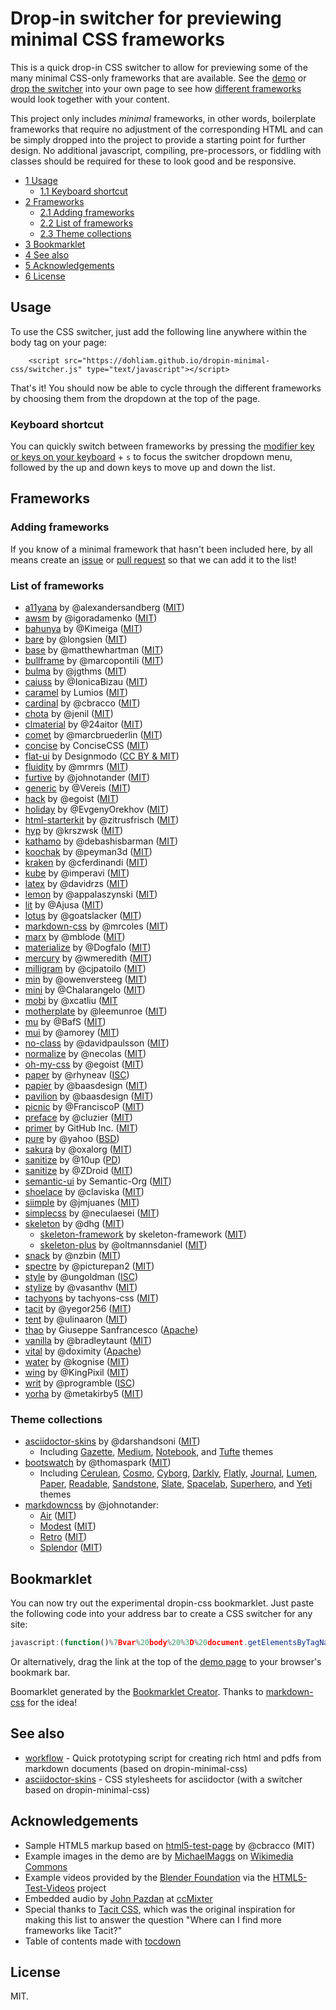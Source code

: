 # Drop-in switcher for previewing minimal CSS frameworks

This is a quick drop-in CSS switcher to allow for previewing some of the many minimal CSS-only frameworks that are available. See the [demo](https://dohliam.github.io/dropin-minimal-css) or [drop the switcher](#usage) into your own page to see how [different frameworks](#list-of-frameworks) would look together with your content.

This project only includes _minimal_ frameworks, in other words, boilerplate frameworks that require no adjustment of the corresponding HTML and can be simply dropped into the project to provide a starting point for further design. No additional javascript, compiling, pre-processors, or fiddling with classes should be required for these to look good and be responsive.

* [1 Usage](#usage)
  * [1.1 Keyboard shortcut](#keyboard-shortcut)
* [2 Frameworks](#frameworks)
  * [2.1 Adding frameworks](#adding-frameworks)
  * [2.2 List of frameworks](#list-of-frameworks)
  * [2.3 Theme collections](#theme-collections)
* [3 Bookmarklet](#bookmarklet)
* [4 See also](#see-also)
* [5 Acknowledgements](#acknowledgements)
* [6 License](#license)

## Usage

To use the CSS switcher, just add the following line anywhere within the body tag on your page:

        <script src="https://dohliam.github.io/dropin-minimal-css/switcher.js" type="text/javascript"></script>

That's it! You should now be able to cycle through the different frameworks by choosing them from the dropdown at the top of the page.

### Keyboard shortcut

You can quickly switch between frameworks by pressing the [modifier key or keys on your keyboard](https://github.com/dohliam/xsampa#access-keys) + `s` to focus the switcher dropdown menu, followed by the up and down keys to move up and down the list.

## Frameworks

### Adding frameworks

If you know of a minimal framework that hasn't been included here, by all means create an [issue](https://github.com/dohliam/dropin-minimal-css/issues) or [pull request](https://github.com/dohliam/dropin-minimal-css/pulls) so that we can add it to the list!

### List of frameworks

* [a11yana](https://github.com/alexandersandberg/a11yana) by @alexandersandberg ([MIT](https://github.com/alexandersandberg/a11yana/blob/master/LICENSE.md))
* [awsm](https://github.com/igoradamenko/awsm.css) by @igoradamenko ([MIT](https://github.com/igoradamenko/awsm.css/blob/master/LICENSE.md))
* [bahunya](https://github.com/Kimeiga/bahunya) by @Kimeiga ([MIT](https://github.com/Kimeiga/bahunya/blob/master/LICENSE))
* [bare](https://github.com/longsien/BareCSS) by @longsien ([MIT](https://github.com/longsien/BareCSS/blob/master/LICENSE))
* [base](https://github.com/matthewhartman/base) by @matthewhartman ([MIT](https://github.com/matthewhartman/base#license))
* [bullframe](https://github.com/marcopontili/bullframe.css) by @marcopontili ([MIT](http://opensource.org/licenses/MIT))
* [bulma](https://github.com/jgthms/bulma) by @jgthms ([MIT](https://github.com/jgthms/bulma/blob/master/LICENSE))
* [caiuss](https://github.com/IonicaBizau/CaiuSS) by @IonicaBizau ([MIT](http://showalicense.com/?fullname=Ionic%C4%83%20Biz%C4%83u%20%3Cbizauionica%40gmail.com%3E%20(http%3A%2F%2Fionicabizau.net)&year=2015#license-mit))
* [caramel](https://github.com/lumios/caramel) by Lumios ([MIT](https://github.com/lumios/caramel/blob/master/LICENSE))
* [cardinal](https://github.com/cardinalcss/cardinalcss) by @cbracco ([MIT](https://github.com/cardinalcss/cardinalcss/blob/master/LICENSE.md))
* [chota](https://github.com/jenil/chota) by @jenil ([MIT](https://github.com/jenil/chota/blob/master/LICENSE))
* [clmaterial](https://github.com/24aitor/CLMaterial) by @24aitor ([MIT](https://github.com/24aitor/CLMaterial/blob/master/LICENSE))
* [comet](https://github.com/marcbruederlin/comet) by @marcbruederlin ([MIT](https://github.com/marcbruederlin/comet/blob/master/LICENSE))
* [concise](https://github.com/ConciseCSS/concise.css) by ConciseCSS ([MIT](https://github.com/ConciseCSS/concise.css/blob/master/LICENSE))
* [flat-ui](https://github.com/designmodo/Flat-UI) by Designmodo ([CC BY & MIT](https://github.com/designmodo/Flat-UI#copyright-and-license))
* [fluidity](https://github.com/mrmrs/fluidity) by @mrmrs ([MIT](https://github.com/mrmrs/fluidity/blob/master/README.md))
* [furtive](https://github.com/johnotander/furtive) by @johnotander ([MIT](https://github.com/johnotander/furtive/blob/master/LICENSE))
* [generic](https://github.com/Vereis/generic.css) by @Vereis ([MIT](https://github.com/Vereis/generic.css))
* [hack](https://github.com/egoist/hack) by @egoist ([MIT](https://github.com/egoist/hack/blob/master/LICENSE))
* [holiday](https://github.com/EvgenyOrekhov/holiday.css) by @EvgenyOrekhov ([MIT](https://github.com/EvgenyOrekhov/holiday.css/blob/master/LICENSE))
* [html-starterkit](https://github.com/zitrusfrisch/HTML-StarterKit) by @zitrusfrisch ([MIT](https://github.com/zitrusfrisch/HTML-StarterKit#its-free))
* [hyp](https://github.com/krszwsk/hyp) by @krszwsk ([MIT](https://github.com/krszwsk/hyp/blob/master/LICENSE))
* [kathamo](https://github.com/kathamo/Kathamo) by @debashisbarman ([MIT](https://github.com/kathamo/Kathamo/blob/master/LICENSE))
* [koochak](https://github.com/peyman3d/koochak) by @peyman3d ([MIT](https://github.com/peyman3d/koochak/blob/master/LICENSE))
* [kraken](https://github.com/cferdinandi/kraken) by @cferdinandi ([MIT](https://github.com/cferdinandi/kraken/blob/master/LICENSE.md))
* [kube](https://github.com/imperavi/kube) by @imperavi ([MIT](https://github.com/imperavi/kube/blob/master/LICENSE))
* [latex](https://github.com/davidrzs/latexcss) by @davidrzs ([MIT](https://github.com/davidrzs/latexcss/blob/master/LICENSE))
* [lemon](https://github.com/appalaszynski/lemon) by @appalaszynski ([MIT](https://github.com/appalaszynski/lemon/blob/master/LICENSE))
* [lit](https://github.com/Ajusa/lit) by @Ajusa ([MIT](https://github.com/Ajusa/lit/blob/master/LICENSE))
* [lotus](https://github.com/goatslacker/lotus.css) by @goatslacker ([MIT](https://github.com/goatslacker/lotus.css#license))
* [markdown-css](https://github.com/mrcoles/markdown-css) by @mrcoles ([MIT](https://github.com/mrcoles/markdown-css/blob/master/license.txt))
* [marx](https://github.com/mblode/marx) by @mblode ([MIT](https://github.com/mblode/marx/blob/master/LICENSE.md))
* [materialize](https://github.com/Dogfalo/materialize) by @Dogfalo ([MIT](https://github.com/Dogfalo/materialize/blob/v1-dev/LICENSE))
* [mercury](https://github.com/wmeredith/MercuryCSS) by @wmeredith ([MIT](https://github.com/wmeredith/MercuryCSS/blob/master/LICENSE))
* [milligram](https://github.com/milligram/milligram) by @cjpatoilo ([MIT](http://cjpatoilo.mit-license.org/))
* [min](https://github.com/owenversteeg/min) by @owenversteeg ([MIT](https://github.com/owenversteeg/min#license))
* [mini](https://github.com/Chalarangelo/mini.css) by @Chalarangelo ([MIT](https://github.com/Chalarangelo/mini.css/blob/master/LICENSE))
* [mobi](https://github.com/mobi-css/mobi.css) by @xcatliu ([MIT](https://github.com/mobi-css/mobi.css/blob/master/LICENSE)
* [motherplate](https://github.com/leemunroe/motherplate) by @leemunroe ([MIT](https://github.com/leemunroe/motherplate/blob/master/LICENSE))
* [mu](https://github.com/BafS/mu) by @BafS ([MIT](https://github.com/BafS/mu/blob/gh-pages/LICENSE))
* [mui](https://github.com/muicss/mui) by @amorey ([MIT](https://github.com/muicss/mui/blob/master/LICENSE.txt))
* [no-class](https://github.com/davidpaulsson/no-class) by @davidpaulsson ([MIT](https://github.com/davidpaulsson/no-class/blob/master/LICENSE.txt))
* [normalize](https://github.com/necolas/normalize.css) by @necolas ([MIT](https://github.com/necolas/normalize.css/blob/master/LICENSE.md))
* [oh-my-css](https://github.com/egoist/oh-my-css) by @egoist ([MIT](https://github.com/egoist/oh-my-css/blob/gh-pages/LICENSE))
* [paper](https://github.com/papercss/papercss) by @rhyneav ([ISC](https://github.com/papercss/papercss/blob/master/license))
* [papier](https://github.com/alexanderGugel/papier) by @baasdesign ([MIT](https://github.com/alexanderGugel/papier/blob/master/LICENSE.md))
* [pavilion](https://github.com/getpavilion/pavilion) by @baasdesign ([MIT](https://github.com/getpavilion/pavilion/blob/master/license))
* [picnic](https://github.com/picnicss/picnic) by @FranciscoP ([MIT](https://github.com/picnicss/picnic/blob/master/LICENSE))
* [preface](https://github.com/cluzier/PrefaceCSS) by @cluzier ([MIT](https://github.com/cluzier/PrefaceCSS/blob/master/LICENSE))
* [primer](https://github.com/primer/css) by GitHub Inc. ([MIT](https://github.com/primer/css/blob/master/LICENSE))
* [pure](https://github.com/yahoo/pure/) by @yahoo ([BSD](https://github.com/yahoo/pure/blob/master/LICENSE.md))
* [sakura](https://github.com/oxalorg/sakura) by @oxalorg ([MIT](https://github.com/oxalorg/sakura/blob/master/LICENSE.txt))
* [sanitize](https://github.com/10up/sanitize.css) by @10up ([PD](https://github.com/10up/sanitize.css/blob/master/LICENSE.md))
* [sanitize](https://github.com/ZDroid/sanitize.css) by @ZDroid ([MIT](https://github.com/ZDroid/sanitize.css/blob/master/LICENSE.md))
* [semantic-ui](https://github.com/semantic-org/semantic-ui) by Semantic-Org ([MIT](https://github.com/Semantic-Org/Semantic-UI/blob/master/LICENSE.md))
* [shoelace](https://github.com/claviska/shoelace-css) by @claviska ([MIT](https://github.com/claviska/shoelace-css/blob/master/LICENSE.md))
* [siimple](https://github.com/siimple/siimple) by @jmjuanes ([MIT](https://github.com/siimple/siimple/blob/master/LICENSE.md))
* [simplecss](https://github.com/neculaesei/simplecss) by @neculaesei ([MIT](http://opensource.org/licenses/mit-license.php))
* [skeleton](https://github.com/dhg/Skeleton) by @dhg ([MIT](https://github.com/dhg/Skeleton/blob/master/LICENSE.md))
  * [skeleton-framework](https://github.com/skeleton-framework/skeleton-framework) by skeleton-framework ([MIT](https://github.com/skeleton-framework/skeleton-framework/blob/master/LICENSE))
  * [skeleton-plus](https://github.com/oltmannsdaniel/skeleton-plus) by @oltmannsdaniel ([MIT](https://github.com/oltmannsdaniel/skeleton-plus/blob/master/LICENSE))
* [snack](https://github.com/snack-ui/snack) by @nzbin ([MIT](https://github.com/snack-ui/snack/blob/master/LICENSE))
* [spectre](https://github.com/picturepan2/spectre) by @picturepan2 ([MIT](https://github.com/picturepan2/spectre/blob/master/LICENSE))
* [style](https://github.com/ungoldman/style.css) by @ungoldman ([ISC](https://github.com/ungoldman/style.css/blob/master/license.md))
* [stylize](https://github.com/vasanthv/stylize.css) by @vasanthv ([MIT](https://github.com/vasanthv/stylize.css/blob/master/LICENSE))
* [tachyons](https://github.com/tachyons-css/tachyons/) by tachyons-css ([MIT](https://github.com/tachyons-css/tachyons/blob/master/license))
* [tacit](https://github.com/yegor256/tacit) by @yegor256 ([MIT](https://github.com/yegor256/tacit/blob/master/LICENSE))
* [tent](https://github.com/sitetent/tentcss) by @ulinaaron ([MIT](https://github.com/sitetent/tentcss/blob/master/LICENSE))
* [thao](https://github.com/ThaoFramework/Thao/) by Giuseppe Sanfrancesco ([Apache](http://www.apache.org/licenses/LICENSE-2.0))
* [vanilla](https://github.com/bradleytaunt/vanilla-css) by @bradleytaunt ([MIT](https://github.com/bradleytaunt/vanilla-css/blob/master/LICENSE))
* [vital](https://github.com/doximity/vital) by @doximity ([Apache](https://github.com/doximity/vital/blob/master/LICENSE.md))
* [water](https://github.com/kognise/water.css) by @kognise ([MIT](https://github.com/kognise/water.css/blob/master/LICENSE.md))
* [wing](https://github.com/KingPixil/wing/) by @KingPixil ([MIT](https://github.com/KingPixil/wing/blob/master/LICENSE))
* [writ](https://github.com/programble/writ) by @programble ([ISC](https://github.com/programble/writ/blob/master/LICENSE))
* [yorha](https://github.com/metakirby5/yorha) by @metakirby5 ([MIT](https://github.com/metakirby5/yorha/blob/master/LICENSE))

### Theme collections

* [asciidoctor-skins](https://github.com/darshandsoni/asciidoctor-skins) by @darshandsoni ([MIT](https://github.com/darshandsoni/asciidoctor-skins/blob/gh-pages/LICENSE))
  * Including [Gazette](https://darshandsoni.com/asciidoctor-skins/?gazette), [Medium](https://darshandsoni.com/asciidoctor-skins/?medium), [Notebook](https://darshandsoni.com/asciidoctor-skins/?notebook), and [Tufte](https://darshandsoni.com/asciidoctor-skins/?tufte) themes
* [bootswatch](https://github.com/thomaspark/bootswatch/) by @thomaspark ([MIT](https://github.com/thomaspark/bootswatch/blob/gh-pages/LICENSE))
  * Including [Cerulean](https://bootswatch.com/cerulean/), [Cosmo](https://bootswatch.com/cosmo/), [Cyborg](https://bootswatch.com/cyborg/), [Darkly](https://bootswatch.com/darkly/), [Flatly](https://bootswatch.com/flatly/), [Journal](https://bootswatch.com/journal/), [Lumen](https://bootswatch.com/lumen/), [Paper](https://bootswatch.com/paper/), [Readable](https://bootswatch.com/readable/), [Sandstone](https://bootswatch.com/sandstone/), [Slate](https://bootswatch.com/slate/), [Spacelab](https://bootswatch.com/spacelab/), [Superhero](https://bootswatch.com/superhero/), and [Yeti](https://bootswatch.com/yeti/) themes
* [markdowncss](https://github.com/markdowncss) by @johnotander:
  * [Air](https://github.com/markdowncss/air) ([MIT](https://github.com/markdowncss/air/blob/master/LICENSE))
  * [Modest](https://github.com/markdowncss/modest) ([MIT](https://github.com/markdowncss/modest/blob/master/LICENSE))
  * [Retro](https://github.com/markdowncss/retro) ([MIT](https://github.com/markdowncss/retro/blob/master/LICENSE))
  * [Splendor](https://github.com/markdowncss/splendor) ([MIT](https://github.com/markdowncss/splendor/blob/master/LICENSE))

## Bookmarklet

You can now try out the experimental dropin-css bookmarklet. Just paste the following code into your address bar to create a CSS switcher for any site:

```javascript
javascript:(function()%7Bvar%20body%20%3D%20document.getElementsByTagName('body')%5B0%5D%3Bscript%20%3D%20document.createElement('script')%3Bscript.type%3D%20'text%2Fjavascript'%3Bscript.src%3D%20'https%3A%2F%2Fdohliam.github.io%2Fdropin-minimal-css%2Fswitcher.js'%3Bbody.appendChild(script)%7D)()
```

Or alternatively, drag the link at the top of the [demo page](https://dohliam.github.io/dropin-minimal-css) to your browser's bookmark bar.

Boomarklet generated by the [Bookmarklet Creator](http://mrcoles.com/bookmarklet/). Thanks to [markdown-css](https://github.com/mrcoles/markdown-css) for the idea!

## See also

* [workflow](https://github.com/dohliam/workflow) - Quick prototyping script for creating rich html and pdfs from markdown documents (based on dropin-minimal-css)
* [asciidoctor-skins](https://github.com/darshandsoni/asciidoctor-skins) - CSS stylesheets for asciidoctor (with a switcher based on dropin-minimal-css)

## Acknowledgements

* Sample HTML5 markup based on [html5-test-page](https://github.com/cbracco/html5-test-page) by @cbracco (MIT)
* Example images in the demo are by [MichaelMaggs](https://commons.wikimedia.org/wiki/User:MichaelMaggs) on [Wikimedia Commons](https://commons.wikimedia.org)
* Example videos provided by the [Blender Foundation](https://peach.blender.org/) via the [HTML5-Test-Videos](https://github.com/benhosmer/HTML5-Test-Videos) project
* Embedded audio by [John Pazdan](http://ccmixter.org/files/flatwound/14476) at [ccMixter](http://ccmixter.org/files/flatwound/14476)
* Special thanks to [Tacit CSS](https://github.com/yegor256/tacit), which was the original inspiration for making this list to answer the question "Where can I find more frameworks like Tacit?"
* Table of contents made with [tocdown](https://github.com/dohliam/tocdown)

## License

MIT.
